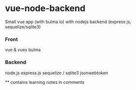 # vue-node-backend
Small vue app (with bulma io) with nodejs backend (express js, sequelize/sqlite3)

### Front
vue & vuex
bulma

### Backend
node.js
express.js
sequelize / sqlite3
jsonwebtoken

** contains learning notes in comments

